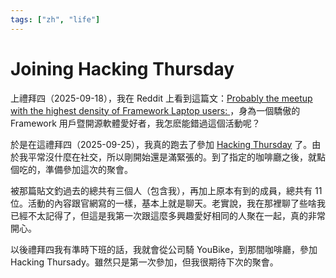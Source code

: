 ```yaml
---
tags: ["zh", "life"]
---
```


# Joining Hacking Thursday

上禮拜四（2025-09-18），我在 Reddit 上看到這篇文：[Probably the meetup with the highest density of Framework Laptop users: ](https://www.reddit.com/r/framework/comments/1nk9ct6/probably_the_meetup_with_the_highest_density_of)，身為一個驕傲的 Framework 用戶暨開源軟體愛好者，我怎麽能錯過這個活動呢？

於是在這禮拜四（2025-09-25），我真的跑去了參加 [Hacking Thursday](https://www.hackingthursday.org) 了。由於我平常沒什麼在社交，所以剛開始還是滿緊張的。到了指定的咖啡廳之後，就點個吃的，準備參加這次的聚會。

被那篇貼文釣過去的總共有三個人（包含我），再加上原本有到的成員，總共有 11 位。活動的內容跟官網寫的一樣，基本上就是聊天。老實說，我在那裡聊了些啥我已經不太記得了，但這是我第一次跟這麼多興趣愛好相同的人聚在一起，真的非常開心。

以後禮拜四我有準時下班的話，我就會從公司騎 YouBike，到那間咖啡廳，參加 Hacking Thursady。雖然只是第一次參加，但我很期待下次的聚會。

